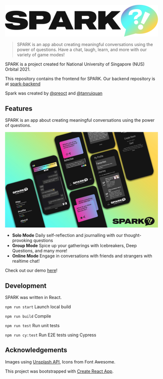 ![pic](src/assets/Logo_holo.svg)

>SPARK is an app about creating meaningful conversations using the power of questions. Have a chat, laugh, learn, and more with our variety of game modes!

SPARK is a project created for National University of Singapore (NUS) Orbital 2021.

This repository contains the frontend for SPARK. Our backend repository is at [spark-backend](https://github.com/tanruiquan/spark-backend)

Spark was created by [@qreoct](https://github.com/qreoct) and [@tanruiquan](https://github.com/tanruiquan)

## Features

SPARK is an app about creating meaningful conversations using the power of questions. 

![screenshot](.github/img.jpg)

- **Solo Mode** Daily self-reflection and journalling with our thought-provoking questions
- **Group Mode** Spice up your gatherings with Icebreakers, Deep Questions, and many more!
- **Online Mode** Engage in conversations with friends and strangers with realtime chat! 

Check out our demo [here](https://sparkorbital.herokuapp.com)!

## Development

SPARK was written in React.

`npm run start` Launch local build

`npm run build` Compile

`npm run test` Run unit tests

`npm run cy:test` Run E2E tests using Cypress

## Acknowledgements

Images using [Unsplash API](https://unsplash.com/developers), Icons from Font Awesome.

This project was bootstrapped with [Create React App](https://github.com/facebook/create-react-app).
